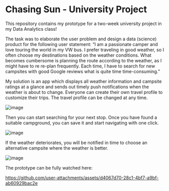 # Chasing Sun - University Project
This repository contains my prototype for a two-week university project in my Data Analytics class!

The task was to elaborate the user problem and design a data (science) product for the following user statement:
“I am a passionate camper and love touring the world in my VW bus. I prefer traveling in good weather, so I often choose my destinations based on the weather conditions. What becomes cumbersome is planning the route according to the weather, as I might have to re re-plan frequently. Each time, I have to search for new campsites with good Google reviews what is quite time time-consuming.”

My solution is an app which displays all weather information and campsite ratings at a glance and sends out timely push notifications when the weather is about to change.
Everyone can create their own travel profile to customize their trips. The travel profile can be changed at any time. 

![image](https://github.com/user-attachments/assets/1985c053-8432-44dd-81de-6e04156d5439)


Then you can start searching for your next stop. Once you have found a suitable campground, you can save it and start navigating with one click.

![image](https://github.com/user-attachments/assets/08253a51-2605-4888-942b-edc004e792e3)


If the weather deteriorates, you will be notified in time to choose an alternative campsite where the weather is better.

![image](https://github.com/user-attachments/assets/d2fa3ae2-883e-4322-b23a-fc6c99677050)


The prototype can be fully watched here:

https://github.com/user-attachments/assets/d4067d70-28c1-4bf7-a9bf-ab60929bac2e





